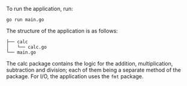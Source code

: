 To run the application, run:

``go run main.go``

The structure of the application is as follows:
```
├── calc
│   └── calc.go
└── main.go
```

The calc package contains the logic for the addition, multiplication, subtraction and division; each of them being a separate method of the package.
For I/O, the application uses the `fmt` package.